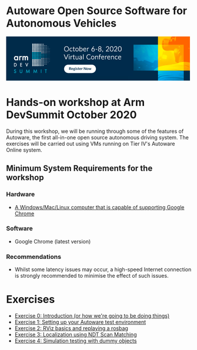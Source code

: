 # Autoware Open Source Software for Autonomous Vehicles
<a href="https://devsummit.arm.com/"><img src="Arm-DevSummit-EmailBanner-500x120-1A.png" alt="ARM Dev Summit Logo"></a>

# Hands-on workshop at Arm DevSummit October 2020
During this workshop, we will be running through some of the features of Autoware, the first all-in-one open source autonomous driving system. The exercises will be carried out using VMs running on Tier IV's Autoware Online system.

## Minimum System Requirements for the workshop
### Hardware
 - [A Windows/Mac/Linux computer that is capable of supporting Google Chrome](https://support.google.com/chrome/a/answer/7100626?hl=en)

### Software
 - Google Chrome (latest version)

### Recommendations
- Whilst some latency issues may occur, a high-speed Internet connection is strongly recommended to minimise the effect of such issues.

# Exercises
- [Exercise 0: Introduction (or how we're going to be doing things)](exercises/exercise0.md)
- [Exercise 1: Setting up your Autoware test environment](exercises/exercise1.md)
- [Exercise 2: RViz basics and replaying a rosbag](exercises/exercise2.md)
- [Exercise 3: Localization using NDT Scan Matching](exercises/exercise3.md)
- [Exercise 4: Simulation testing with dummy objects](exercises/exercise4.md)
